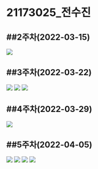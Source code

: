 # 21173025_전수진 

##2주차(2022-03-15)
-
<img width="" height="" src="./pic/2st.PNG"></img>


##3주차(2022-03-22)
-
<img width="" height="" src="./pic/홈화면.PNG"></img>
<img width="" height="" src="./pic/네이버.PNG"></img>
<img width="" height="" src="./pic/전화걸기.PNG"></img>


##4주차(2022-03-29)
-
<img width="" height="" src="./pic/메세지.png"></img>


##5주차(2022-04-05)
-
<img width="" height="" src="./pic/이미지 바꾸기.PNG"></img>
<img width="" height="" src="./pic/이미지 바꾸기2.PNG.jpg"></img>
<img width="" height="" src="./pic/이미지 바꾸기 소스코드.PNG.jpg"></img>
<img width="" height="" src="./pic/이미지 바꾸기 소스코드2.PNG.jpg"></img>

